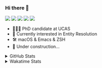 ### Hi there 👋

[![](https://img.shields.io/badge/-Email-325180?logo=maildotru&logoColor=white&style=flat-square)](mailto:hi@wang.tianshu.me)
[![](https://img.shields.io/badge/-GitHub-black?logo=GitHub&style=flat-square)](https://github.com/tshu-w)
[![](https://img.shields.io/badge/-Telegram-26a5e4?labelColor=fafafa&logo=telegram&style=flat-square)](https://t.me/tshu_w) 
[![](https://img.shields.io/badge/-Twitter-1da1f2?logo=Twitter&logoColor=white&style=flat-square)](https://twitter.com/tshu_w)
[![](https://komarev.com/ghpvc/?username=tshu-w&color=blueviolet&style=flat-square)]()



- 🧑🏻‍🎓 PhD candidate at UCAS
- 🔭 Currently interested in Entity Resolution
- 🛠 macOS & Emacs & ZSH
- 🚧 Under construction...

<details>

<summary>GitHub Stats</summary>

![Tianshu's GitHub stats](https://github-readme-stats.vercel.app/api?username=tshu-w&show_icons=true&theme=buefy&count_private=true)
  
</details>


<details>
  <summary>Wakatime Stats</summary>

  Currently, files accessed by tramp cannot be tracked by wakatime, see https://github.com/wakatime/wakatime-mode/issues/27
  <br>
  
<!--START_SECTION:waka-->
![Code Time](http://img.shields.io/badge/Code%20Time-6%2C083%20hrs%2037%20mins-blue)

**I'm an Early 🐤** 

```text
🌞 Morning    78 commits     ████░░░░░░░░░░░░░░░░░░░░░   17.61% 
🌆 Daytime    199 commits    ███████████░░░░░░░░░░░░░░   44.92% 
🌃 Evening    158 commits    █████████░░░░░░░░░░░░░░░░   35.67% 
🌙 Night      8 commits      ░░░░░░░░░░░░░░░░░░░░░░░░░   1.81%

```
📅 **I'm Most Productive on Tuesday** 

```text
Monday       74 commits     ████░░░░░░░░░░░░░░░░░░░░░   16.7% 
Tuesday      132 commits    ███████░░░░░░░░░░░░░░░░░░   29.8% 
Wednesday    52 commits     ███░░░░░░░░░░░░░░░░░░░░░░   11.74% 
Thursday     30 commits     █░░░░░░░░░░░░░░░░░░░░░░░░   6.77% 
Friday       64 commits     ███░░░░░░░░░░░░░░░░░░░░░░   14.45% 
Saturday     59 commits     ███░░░░░░░░░░░░░░░░░░░░░░   13.32% 
Sunday       32 commits     █░░░░░░░░░░░░░░░░░░░░░░░░   7.22%

```


📊 **This Week I Spent My Time On** 

```text
💬 Programming Languages: 
sh                       16 hrs 26 mins      █████████████████████████   100.0%

🔥 Editors: 
Zsh                      16 hrs 26 mins      █████████████████████████   100.0%

🐱‍💻 Projects: 
universal-blocker        9 hrs 25 mins       ██████████████░░░░░░░░░░░   57.37% 
Terminal                 6 hrs 30 mins       ██████████░░░░░░░░░░░░░░░   39.6% 
lightning                22 mins             ░░░░░░░░░░░░░░░░░░░░░░░░░   2.27% 
jhu-mt-hw                5 mins              ░░░░░░░░░░░░░░░░░░░░░░░░░   0.54% 
IE_LTMgroup              1 min               ░░░░░░░░░░░░░░░░░░░░░░░░░   0.11%

💻 Operating System: 
Linux                    12 hrs 9 mins       ██████████████████░░░░░░░   73.95% 
Mac                      4 hrs 16 mins       ██████░░░░░░░░░░░░░░░░░░░   26.05%

```

**I Mostly Code in Python** 

```text
Python                   11 repos            ████████████░░░░░░░░░░░░░   50.0% 
HTML                     2 repos             ██░░░░░░░░░░░░░░░░░░░░░░░   9.09% 
Emacs Lisp               2 repos             ██░░░░░░░░░░░░░░░░░░░░░░░   9.09% 
JavaScript               2 repos             ██░░░░░░░░░░░░░░░░░░░░░░░   9.09% 
TeX                      2 repos             ██░░░░░░░░░░░░░░░░░░░░░░░   9.09%

```



 Last Updated on 30/10/2022 08:07:18 UTC
<!--END_SECTION:waka-->
</details>
